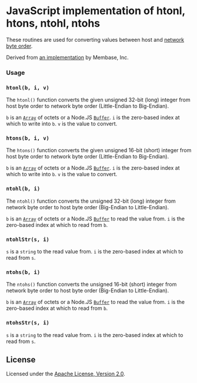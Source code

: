 # JavaScript implementation of htonl, htons, ntohl, ntohs #

These routines are used for converting values between host and [network byte order](http://en.wikipedia.org/wiki/Endianness#Endianness_in_networking).

Derived from [an implementation](http://blog.couchbase.com/starting-membase-nodejs) by Membase, Inc.

### Usage ###

### `htonl(b, i, v)` ###

The `htonl()` function converts the given unsigned 32-bit (long) integer from host byte order to network byte order (Little-Endian to Big-Endian).

`b` is an [`Array`](https://developer.mozilla.org/en-US/docs/JavaScript/Reference/Global_Objects/Array) of octets or a Node.JS [`Buffer`](http://nodejs.org/api/buffer.html).
`i` is the zero-based index at which to write into `b`.
`v` is the value to convert.

### `htons(b, i, v)` ###

The `htons()` function converts the given unsigned 16-bit (short) integer from host byte order to network byte order (Little-Endian to Big-Endian).

`b` is an [`Array`](https://developer.mozilla.org/en-US/docs/JavaScript/Reference/Global_Objects/Array) of octets or a Node.JS [`Buffer`](http://nodejs.org/api/buffer.html).
`i` is the zero-based index at which to write into `b`.
`v` is the value to convert.

### `ntohl(b, i)` ###

The `ntohl()` function converts the unsigned 32-bit (long) integer from network byte order to host byte order (Big-Endian to Little-Endian).

`b` is an [`Array`](https://developer.mozilla.org/en-US/docs/JavaScript/Reference/Global_Objects/Array) of octets or a Node.JS [`Buffer`](http://nodejs.org/api/buffer.html) to read the value from.
`i` is the zero-based index at which to read from `b`.

### `ntohlStr(s, i)` ###

`s` is a `string` to the read value from.
`i` is the zero-based index at which to read from `s`.

### `ntohs(b, i)` ###

The `ntohs()` function converts the unsigned 16-bit (short) integer from network byte order to host byte order (Big-Endian to Little-Endian).

`b` is an [`Array`](https://developer.mozilla.org/en-US/docs/JavaScript/Reference/Global_Objects/Array) of octets or a Node.JS [`Buffer`](http://nodejs.org/api/buffer.html) to read the value from.
`i` is the zero-based index at which to read from `b`.

### `ntohsStr(s, i)` ###

`s` is a `string` to the read value from.
`i` is the zero-based index at which to read from `s`.

## License ##

Licensed under the [Apache License, Version 2.0](http://www.apache.org/licenses/LICENSE-2.0).
